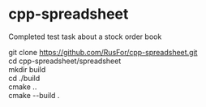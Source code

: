 # cpp-spreadsheet


Completed test task about a stock order book<br />

git clone https://github.com/RusFor/cpp-spreadsheet.git<br />
cd cpp-spreadsheet/spreadsheet<br />
mkdir build <br />
cd ./build<br />
cmake ..<br />
cmake --build .<br />

